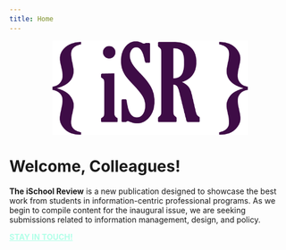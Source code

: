 ```yaml
---
title: Home
---
```


<img src="user/images/isrlogo-sq.png" style="display: block; margin-right:auto; margin-left:auto; width:350px;">

<h1 id="frontpage"> Welcome, Colleagues!</h1>
<p class="introtext"> <strong>The iSchool Review</strong> is a new publication designed to showcase the best work from students in information-centric professional programs. As we begin to compile content for the inaugural issue, we are seeking submissions related to information management, design, and policy.</p>

<p class="fakebutton" ><a href="/iSR_Grav/grav-admin/sub" style="color: #B2FFE8; font-weight: 700;">STAY IN TOUCH!</a></p>

